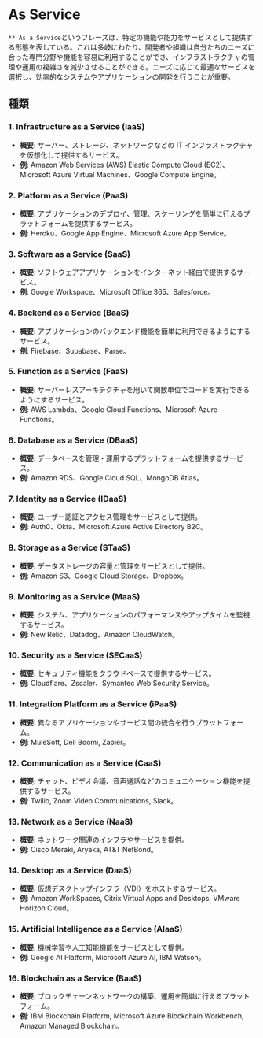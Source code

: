 # As Service

`** As a Service`というフレーズは、特定の機能や能力をサービスとして提供する形態を表している。これは多岐にわたり、開発者や組織は自分たちのニーズに合った専門分野や機能を容易に利用することができ、インフラストラクチャの管理や運用の複雑さを減少させることができる。ニーズに応じて最適なサービスを選択し、効率的なシステムやアプリケーションの開発を行うことが重要。

## 種類

### 1. **Infrastructure as a Service (IaaS)**

- **概要**: サーバー、ストレージ、ネットワークなどの IT インフラストラクチャを仮想化して提供するサービス。
- **例**: Amazon Web Services (AWS) Elastic Compute Cloud (EC2)、Microsoft Azure Virtual Machines、Google Compute Engine。

### 2. **Platform as a Service (PaaS)**

- **概要**: アプリケーションのデプロイ、管理、スケーリングを簡単に行えるプラットフォームを提供するサービス。
- **例**: Heroku、Google App Engine、Microsoft Azure App Service。

### 3. **Software as a Service (SaaS)**

- **概要**: ソフトウェアアプリケーションをインターネット経由で提供するサービス。
- **例**: Google Workspace、Microsoft Office 365、Salesforce。

### 4. **Backend as a Service (BaaS)**

- **概要**: アプリケーションのバックエンド機能を簡単に利用できるようにするサービス。
- **例**: Firebase、Supabase、Parse。

### 5. **Function as a Service (FaaS)**

- **概要**: サーバーレスアーキテクチャを用いて関数単位でコードを実行できるようにするサービス。
- **例**: AWS Lambda、Google Cloud Functions、Microsoft Azure Functions。

### 6. **Database as a Service (DBaaS)**

- **概要**: データベースを管理・運用するプラットフォームを提供するサービス。
- **例**: Amazon RDS、Google Cloud SQL、MongoDB Atlas。

### 7. **Identity as a Service (IDaaS)**

- **概要**: ユーザー認証とアクセス管理をサービスとして提供。
- **例**: Auth0、Okta、Microsoft Azure Active Directory B2C。

### 8. **Storage as a Service (STaaS)**

- **概要**: データストレージの容量と管理をサービスとして提供。
- **例**: Amazon S3、Google Cloud Storage、Dropbox。

### 9. **Monitoring as a Service (MaaS)**

- **概要**: システム、アプリケーションのパフォーマンスやアップタイムを監視するサービス。
- **例**: New Relic、Datadog、Amazon CloudWatch。

### 10. **Security as a Service (SECaaS)**

- **概要**: セキュリティ機能をクラウドベースで提供するサービス。
- **例**: Cloudflare、Zscaler、Symantec Web Security Service。

### 11. **Integration Platform as a Service (iPaaS)**

- **概要**: 異なるアプリケーションやサービス間の統合を行うプラットフォーム。
- **例**: MuleSoft, Dell Boomi, Zapier。

### 12. **Communication as a Service (CaaS)**

- **概要**: チャット、ビデオ会議、音声通話などのコミュニケーション機能を提供するサービス。
- **例**: Twilio, Zoom Video Communications, Slack。

### 13. **Network as a Service (NaaS)**

- **概要**: ネットワーク関連のインフラやサービスを提供。
- **例**: Cisco Meraki, Aryaka, AT&T NetBond。

### 14. **Desktop as a Service (DaaS)**

- **概要**: 仮想デスクトップインフラ（VDI）をホストするサービス。
- **例**: Amazon WorkSpaces, Citrix Virtual Apps and Desktops, VMware Horizon Cloud。

### 15. **Artificial Intelligence as a Service (AIaaS)**

- **概要**: 機械学習や人工知能機能をサービスとして提供。
- **例**: Google AI Platform, Microsoft Azure AI, IBM Watson。

### 16. **Blockchain as a Service (BaaS)**

- **概要**: ブロックチェーンネットワークの構築、運用を簡単に行えるプラットフォーム。
- **例**: IBM Blockchain Platform, Microsoft Azure Blockchain Workbench, Amazon Managed Blockchain。
